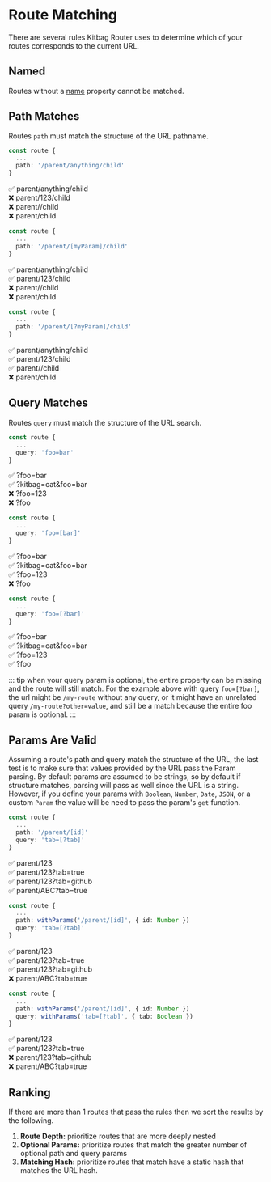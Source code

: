 # Route Matching

There are several rules Kitbag Router uses to determine which of your routes corresponds to the current URL.

## Named

Routes without a [name](/core-concepts/routes#name) property cannot be matched.

## Path Matches

Routes `path` must match the structure of the URL pathname.

```ts
const route {
  ...
  path: '/parent/anything/child'
}
```

:white_check_mark: parent/anything/child  
:x: parent/123/child  
:x: parent//child  
:x: parent/child  

```ts
const route {
  ...
  path: '/parent/[myParam]/child'
}
```

:white_check_mark: parent/anything/child  
:white_check_mark: parent/123/child  
:x: parent//child  
:x: parent/child  

```ts
const route {
  ...
  path: '/parent/[?myParam]/child'
}
```

:white_check_mark: parent/anything/child  
:white_check_mark: parent/123/child  
:white_check_mark: parent//child  
:x: parent/child  

## Query Matches

Routes `query` must match the structure of the URL search.

```ts
const route {
  ...
  query: 'foo=bar'
}
```

:white_check_mark: ?foo=bar  
:white_check_mark: ?kitbag=cat&foo=bar  
:x: ?foo=123  
:x: ?foo  

```ts
const route {
  ...
  query: 'foo=[bar]'
}
```

:white_check_mark: ?foo=bar  
:white_check_mark: ?kitbag=cat&foo=bar  
:white_check_mark: ?foo=123  
:x: ?foo  

```ts
const route {
  ...
  query: 'foo=[?bar]'
}
```

:white_check_mark: ?foo=bar  
:white_check_mark: ?kitbag=cat&foo=bar  
:white_check_mark: ?foo=123  
:white_check_mark: ?foo  

::: tip
when your query param is optional, the entire property can be missing and the route will still match. For the example above with query `foo=[?bar]`, the url might be `/my-route` without any query, or it might have an unrelated query `/my-route?other=value`, and still be a match because the entire foo param is optional.
:::

## Params Are Valid

Assuming a route's path and query match the structure of the URL, the last test is to make sure that values provided by the URL pass the Param parsing. By default params are assumed to be strings, so by default if structure matches, parsing will pass as well since the URL is a string. However, if you define your params with `Boolean`, `Number`, `Date`, `JSON`, or a custom `Param` the value will be need to pass the param's `get` function.

```ts
const route {
  ...
  path: '/parent/[id]'
  query: 'tab=[?tab]'
}
```

:white_check_mark: parent/123  
:white_check_mark: parent/123?tab=true  
:white_check_mark: parent/123?tab=github  
:white_check_mark: parent/ABC?tab=true  

```ts
const route {
  ...
  path: withParams('/parent/[id]', { id: Number })
  query: 'tab=[?tab]'
}
```

:white_check_mark: parent/123  
:white_check_mark: parent/123?tab=true  
:white_check_mark: parent/123?tab=github  
:x: parent/ABC?tab=true  

```ts
const route {
  ...
  path: withParams('/parent/[id]', { id: Number })
  query: withParams('tab=[?tab]', { tab: Boolean })
}
```

:white_check_mark: parent/123  
:white_check_mark: parent/123?tab=true  
:x: parent/123?tab=github  
:x: parent/ABC?tab=true  

## Ranking

If there are more than 1 routes that pass the rules then we sort the results by the following.

1. **Route Depth:** prioritize routes that are more deeply nested
1. **Optional Params:** prioritize routes that match the greater number of optional path and query params
1. **Matching Hash:** prioritize routes that match have a static hash that matches the URL hash.
